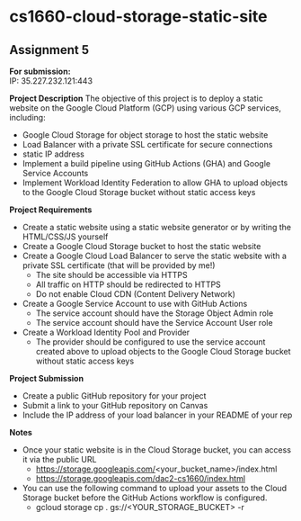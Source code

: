 # cs1660-cloud-storage-static-site
## Assignment 5

**For submission:** <br>
IP: 35.227.232.121:443 

**Project Description**
The objective of this project is to deploy a static website on the Google Cloud Platform (GCP) using various GCP services, including:
- Google Cloud Storage for object storage to host the static website
- Load Balancer with a private SSL certificate for secure connections
- static IP address
- Implement a build pipeline using GitHub Actions (GHA) and Google Service Accounts
- Implement Workload Identity Federation to allow GHA to upload objects to the Google Cloud Storage bucket without static access keys

**Project Requirements**
- Create a static website using a static website generator or by writing the HTML/CSS/JS yourself
- Create a Google Cloud Storage bucket to host the static website
- Create a Google Cloud Load Balancer to serve the static website with a private SSL certificate (that will be provided by me!)
    - The site should be accessible via HTTPS
    - All traffic on HTTP should be redirected to HTTPS
    - Do not enable Cloud CDN (Content Delivery Network)
- Create a Google Service Account to use with GitHub Actions
    - The service account should have the Storage Object Admin role
    - The service account should have the Service Account User role
- Create a Workload Identity Pool and Provider
    - The provider should be configured to use the service account created above to upload objects to the Google Cloud Storage bucket without static access keys

**Project Submission**
- Create a public GitHub repository for your project
- Submit a link to your GitHub repository on Canvas
- Include the IP address of your load balancer in your README of your rep

**Notes**
- Once your static website is in the Cloud Storage bucket, you can access it via the public URL 
    - https://storage.googleapis.com/<your_bucket_name>/index.html
    - https://storage.googleapis.com/dac2-cs1660/index.html
- You can use the following command to upload your assets to the Cloud Storage bucket before the GitHub Actions workflow is configured. 
    - gcloud storage cp . gs://<YOUR_STORAGE_BUCKET> -r

